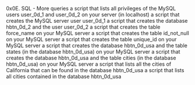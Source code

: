 0x0E. SQL - More queries
a script that lists all privileges of the MySQL users user_0d_1 and user_0d_2 on your server (in localhost)
a script that creates the MySQL server user user_0d_1
a script that creates the database hbtn_0d_2 and the user user_0d_2
a script that creates the table force_name on your MySQL server
a script that creates the table id_not_null on your MySQL server
a script that creates the table unique_id on your MySQL server
a script that creates the database hbtn_0d_usa and the table states (in the database hbtn_0d_usa) on your MySQL server
a script that creates the database hbtn_0d_usa and the table cities (in the database hbtn_0d_usa) on your MySQL server
a script that lists all the cities of California that can be found in the database hbtn_0d_usa
a script that lists all cities contained in the database hbtn_0d_usa

